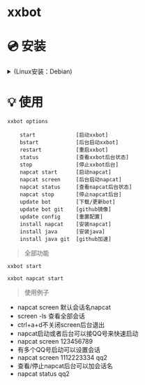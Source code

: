 # xxbot

# 💿 安装

<details>
<summary>(Linux安装：Debian)</summary>

安装curl
```
apt update && apt upgrade -y && \
apt install screen curl -y
```
下载脚本
```
curl -L -o xxbot.sh https://gitee.com/keep-an-appointment/xxbot/raw/master/xxbot.sh && chmod +x xxbot.sh && bash xxbot.sh
```
下载脚本 git
```
curl -L -o xxbot.sh https://raw.githubusercontent.com/liyw0205/xxbot/refs/heads/main/xxbot.sh && chmod +x xxbot.sh && bash xxbot.sh
```
 </details>
 
# 💡 使用
```
xxbot options

    start             [启动xxbot]
    bstart            [后台启动xxbot]
    restart           [重启xxbot]
    status            [查看xxbot后台状态]
    stop              [停止xxbot后台]
    napcat start      [启动napcat]
    napcat screen     [后台启动napcat]
    napcat status     [查看napcat后台状态]
    napcat stop       [停止napcat后台]
    update bot        [下载/更新bot]
    update bot git    [github镜像]
    update config     [重置配置]
    install napcat    [安装napcat]
    install java      [安装java]
    install java git  [github加速]
```
> 全部功能

```
xxbot start

xxbot napcat start
```
> 使用例子

- napcat screen 默认会话名napcat
- screen -ls 查看全部会话
- ctrl+a+d不关闭screen后台退出
- napcat启动或者后台可以接QQ号来快速启动
- napcat screen 123456789
- 有多个QQ号启动可以设置会话
- napcat screen 1112223334 qq2
- 查看/停止napcat后台可以加会话名
- napcat status qq2